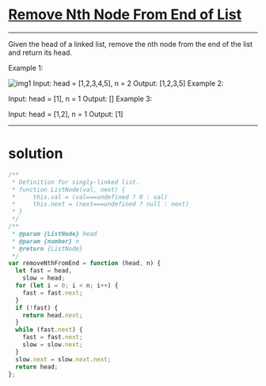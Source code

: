 # [Remove Nth Node From End of List](https://leetcode.com/problems/remove-nth-node-from-end-of-list/description/)

---

Given the head of a linked list, remove the nth node from the end of the list and return its head.

Example 1:

![img1](https://assets.leetcode.com/uploads/2020/10/03/remove_ex1.jpg)
Input: head = [1,2,3,4,5], n = 2
Output: [1,2,3,5]
Example 2:

Input: head = [1], n = 1
Output: []
Example 3:

Input: head = [1,2], n = 1
Output: [1]

---

# solution

```javascript
/**
 * Definition for singly-linked list.
 * function ListNode(val, next) {
 *     this.val = (val===undefined ? 0 : val)
 *     this.next = (next===undefined ? null : next)
 * }
 */
/**
 * @param {ListNode} head
 * @param {number} n
 * @return {ListNode}
 */
var removeNthFromEnd = function (head, n) {
  let fast = head,
    slow = head;
  for (let i = 0; i < n; i++) {
    fast = fast.next;
  }
  if (!fast) {
    return head.next;
  }
  while (fast.next) {
    fast = fast.next;
    slow = slow.next;
  }
  slow.next = slow.next.next;
  return head;
};
```
